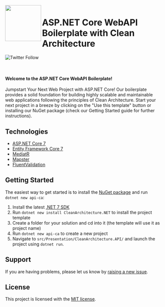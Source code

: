 <img align="left" width="116" height="116" src="https://raw.githubusercontent.com/ahsanjoyia/CleanArchitecture/main/.github/CleanArchitecture.png" />

# ASP.NET Core WebAPI Boilerplate with Clean Architecture

![Twitter Follow](https://img.shields.io/twitter/follow/iamahsanjoyia?label=Follow&style=social)

<br/>

#### Welcome to the ASP.NET Core WebAPI Boilerplate!

Jumpstart Your Next Web Project with ASP.NET Core! Our boilerplate provides a solid foundation for building highly scalable and maintainable web applications following the principles of Clean Architecture. Start your next project in a breeze by clicking on the "Use this template" button or installing our NuGet package (check our Getting Started guide for further instructions).

## Technologies

* [ASP.NET Core 7](https://docs.microsoft.com/en-us/aspnet/core/introduction-to-aspnet-core)
* [Entity Framework Core 7](https://docs.microsoft.com/en-us/ef/core/)
* [MediatR](https://github.com/jbogard/MediatR)
* [Mapster](https://github.com/MapsterMapper/Mapster)
* [FluentValidation](https://fluentvalidation.net/)

## Getting Started

The easiest way to get started is to install the [NuGet package](https://www.nuget.org/packages/CleanArchitecture.NET) and run `dotnet new api-ca`:

1. Install the latest [.NET 7 SDK](https://dotnet.microsoft.com/download/dotnet/7.0)
3. Run `dotnet new install CleanArchitecture.NET` to install the project template
4. Create a folder for your solution and cd into it (the template will use it as project name)
5. Run `dotnet new api-ca` to create a new project
6. Navigate to `src/Presentation/CleanArchitecture.API/` and launch the project using `dotnet run`.

## Support

If you are having problems, please let us know by [raising a new issue](https://github.com/AhsanJoyia/CleanArchitecture/issues/new/choose).

## License

This project is licensed with the [MIT license](LICENSE).
